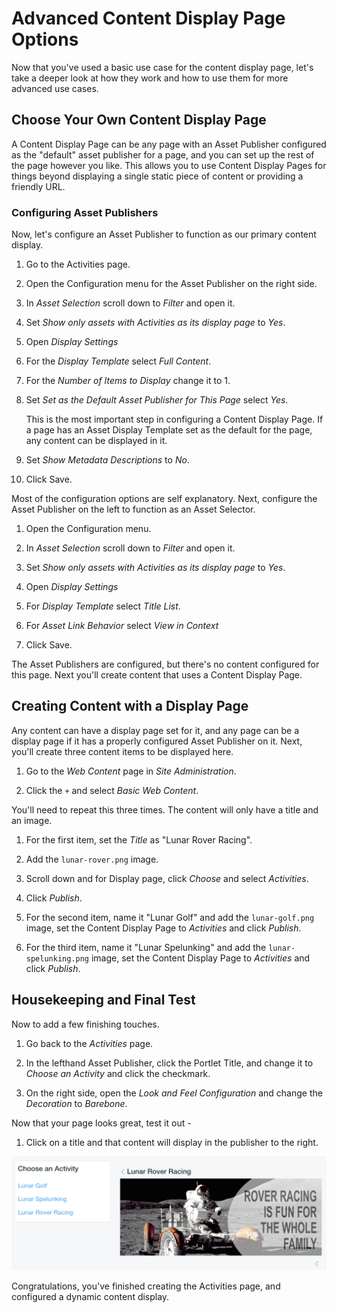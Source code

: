 # Advanced Content Display Page Options

Now that you've used a basic use case for the content display page, let's take
a deeper look at how they work and how to use them for more advanced use cases.

## Choose Your Own Content Display Page

A Content Display Page can be any page with an Asset Publisher configured as the
"default" asset publisher for a page, and you can set up the rest of the page 
however you like. This allows you to use Content Display Pages for things beyond
displaying a single static piece of content or providing a friendly URL.

### Configuring Asset Publishers

Now, let's configure an Asset Publisher to function as our primary content 
display.

1.  Go to the Activities page.

2.  Open the Configuration menu for the Asset Publisher on the right side.

3.  In *Asset Selection* scroll down to *Filter* and open it.

4.  Set *Show only assets with Activities as its display page* to *Yes*. 

5.  Open *Display Settings*

6.  For the *Display Template* select *Full Content*.

7.  For the *Number of Items to Display* change it to 1.

8.  Set *Set as the Default Asset Publisher for This Page* select *Yes*.

    This is the most important step in configuring a Content Display Page. If a
    page has an Asset Display Template set as the default for the page, any 
    content can be displayed in it.

9.  Set *Show Metadata Descriptions* to *No*.

10. Click Save.

Most of the configuration options are self explanatory. Next, configure the Asset Publisher on the left to function as an Asset Selector.

1. Open the Configuration menu.

2. In *Asset Selection* scroll down to *Filter* and open it.

3. Set *Show only assets with Activities as its display page* to *Yes*. 

4. Open *Display Settings*

5. For *Display Template* select *Title List*.

6. For *Asset Link Behavior* select *View in Context*

7. Click Save.

The Asset Publishers are configured, but there's no content configured for this
page. Next you'll create content that uses a Content Display Page.

## Creating Content with a Display Page

Any content can have a display page set for it, and any page can be a display
page if it has a properly configured Asset Publisher on it. Next, you'll create
three content items to be displayed here.

1. Go to the *Web Content* page in *Site Administration*.

2. Click the `+` and select *Basic Web Content*.

You'll need to repeat this three times. The content will only have a title and
an image.

1. For the first item, set the *Title* as "Lunar Rover Racing".

2. Add the `lunar-rover.png` image.

3. Scroll down and for Display page, click *Choose* and select *Activities*.

4. Click *Publish*.

5. For the second item, name it "Lunar Golf" and add the `lunar-golf.png` image,
    set the Content Display Page to *Activities* and click *Publish*.

6. For the third item, name it "Lunar Spelunking" and add the 
    `lunar-spelunking.png` image, set the Content Display Page to *Activities* 
    and click *Publish*.

## Housekeeping and Final Test

Now to add a few finishing touches.

1. Go back to the *Activities* page.

2. In the lefthand Asset Publisher, click the Portlet Title, and change it to
    *Choose an Activity* and click the checkmark.
    
3. On the right side, open the *Look and Feel Configuration* and change the
    *Decoration* to *Barebone*.
    
Now that your page looks great, test it out - 

1. Click on a title and that content will display in the publisher to the right.

![Figure x: Final Activities Page.](../../../images/001-activities-page.png)

Congratulations, you've finished creating the Activities page, and configured a
dynamic content display.
